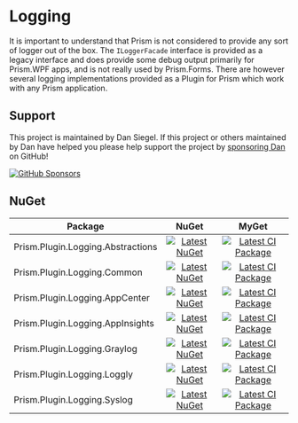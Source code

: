 # Logging

It is important to understand that Prism is not considered to provide any sort of logger out of the box. The `ILoggerFacade` interface is provided as a legacy interface and does provide some debug output primarily for Prism.WPF apps, and is not really used by Prism.Forms. There are however several logging implementations provided as a Plugin for Prism which work with any Prism application.

## Support

This project is maintained by Dan Siegel. If this project or others maintained by Dan have helped you please help support the project by [sponsoring Dan](https://xam.dev/sponsor-prism-logging) on GitHub!

[![GitHub Sponsors](https://github.blog/wp-content/uploads/2019/05/mona-heart-featured.png?fit=600%2C315)](https://xam.dev/sponsor-prism-logging)

## NuGet

| Package | NuGet | MyGet |
|-------|:-----:|:------:|
| Prism.Plugin.Logging.Abstractions | [![Latest NuGet][AbstractionsLoggingShield]][AbstractionsLoggingNuGet] | [![Latest CI Package][AbstractionsLoggingMyGetShield]][AbstractionsLoggingMyGet] |
| Prism.Plugin.Logging.Common | [![Latest NuGet][CommonLoggingShield]][CommonLoggingNuGet] | [![Latest CI Package][CommonLoggingMyGetShield]][CommonLoggingMyGet] |
| Prism.Plugin.Logging.AppCenter | [![Latest NuGet][AppCenterLoggingShield]][AppCenterLoggingNuGet] | [![Latest CI Package][AppCenterLoggingMyGetShield]][AppCenterLoggingMyGet] |
| Prism.Plugin.Logging.AppInsights | [![Latest NuGet][AppInightsLoggingShield]][AppInightsLoggingNuGet] | [![Latest CI Package][AppInightsLoggingMyGetShield]][AppInightsLoggingMyGet] |
| Prism.Plugin.Logging.Graylog | [![Latest NuGet][GraylogLoggingShield]][GraylogLoggingNuGet] | [![Latest CI Package][GraylogLoggingMyGetShield]][GraylogLoggingMyGet] |
| Prism.Plugin.Logging.Loggly | [![Latest NuGet][LogglyLoggingShield]][LogglyLoggingNuGet] | [![Latest CI Package][LogglyLoggingMyGetShield]][LogglyLoggingMyGet] |
| Prism.Plugin.Logging.Syslog | [![Latest NuGet][SyslogLoggingShield]][SyslogLoggingNuGet] | [![Latest CI Package][SyslogLoggingMyGetShield]][SyslogLoggingMyGet] |

[AbstractionsLoggingNuGet]: https://www.nuget.org/packages/Prism.Plugin.Logging.Abstractions
[AbstractionsLoggingShield]: https://img.shields.io/nuget/vpre/Prism.Plugin.Logging.Abstractions.svg
[AbstractionsLoggingMyGet]: https://www.myget.org/feed/prism-plugins/package/nuget/Prism.Plugin.Logging.Abstractions
[AbstractionsLoggingMyGetShield]: https://img.shields.io/myget/prism-plugins/vpre/Prism.Plugin.Logging.Abstractions.svg

[CommonLoggingNuGet]: https://www.nuget.org/packages/Prism.Plugin.Logging.Common
[CommonLoggingShield]: https://img.shields.io/nuget/vpre/Prism.Plugin.Logging.Common.svg
[CommonLoggingMyGet]: https://www.myget.org/feed/prism-plugins/package/nuget/Prism.Plugin.Logging.Common
[CommonLoggingMyGetShield]: https://img.shields.io/myget/prism-plugins/vpre/Prism.Plugin.Logging.Common.svg

[AppInightsLoggingNuGet]: https://www.nuget.org/packages/Prism.Plugin.Logging.AppInsights
[AppInightsLoggingShield]: https://img.shields.io/nuget/vpre/Prism.Plugin.Logging.AppInsights.svg
[AppInightsLoggingMyGet]: https://www.myget.org/feed/prism-plugins/package/nuget/Prism.Plugin.Logging.AppInsights
[AppInightsLoggingMyGetShield]: https://img.shields.io/myget/prism-plugins/vpre/Prism.Plugin.Logging.AppInsights.svg

[AppCenterLoggingNuGet]: https://www.nuget.org/packages/Prism.Plugin.Logging.AppCenter
[AppCenterLoggingShield]: https://img.shields.io/nuget/vpre/Prism.Plugin.Logging.AppCenter.svg
[AppCenterLoggingMyGet]: https://www.myget.org/feed/prism-plugins/package/nuget/Prism.Plugin.Logging.AppCenter
[AppCenterLoggingMyGetShield]: https://img.shields.io/myget/prism-plugins/vpre/Prism.Plugin.Logging.AppCenter.svg

[GraylogLoggingNuGet]: https://www.nuget.org/packages/Prism.Plugin.Logging.Graylog
[GraylogLoggingShield]: https://img.shields.io/nuget/vpre/Prism.Plugin.Logging.Graylog.svg
[GraylogLoggingMyGet]: https://www.myget.org/feed/prism-plugins/package/nuget/Prism.Plugin.Logging.Graylog
[GraylogLoggingMyGetShield]: https://img.shields.io/myget/prism-plugins/vpre/Prism.Plugin.Logging.Graylog.svg

[LogglyLoggingNuGet]: https://www.nuget.org/packages/Prism.Plugin.Logging.Loggly
[LogglyLoggingShield]: https://img.shields.io/nuget/vpre/Prism.Plugin.Logging.Loggly.svg
[LogglyLoggingMyGet]: https://www.myget.org/feed/prism-plugins/package/nuget/Prism.Plugin.Logging.Loggly
[LogglyLoggingMyGetShield]: https://img.shields.io/myget/prism-plugins/vpre/Prism.Plugin.Logging.Loggly.svg

[SyslogLoggingNuGet]: https://www.nuget.org/packages/Prism.Plugin.Logging.Syslog
[SyslogLoggingShield]: https://img.shields.io/nuget/vpre/Prism.Plugin.Logging.Syslog.svg
[SyslogLoggingMyGet]: https://www.myget.org/feed/prism-plugins/package/nuget/Prism.Plugin.Logging.Syslog
[SyslogLoggingMyGetShield]: https://img.shields.io/myget/prism-plugins/vpre/Prism.Plugin.Logging.Syslog.svg

